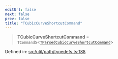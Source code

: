 ```yaml
---
editUrl: false
next: false
prev: false
title: "TCubicCurveShortcutCommand"
---
```


> **TCubicCurveShortcutCommand** = `TCommand5`\<[`TParsedCubicCurveShortcutCommand`](/api/type-aliases/tparsedcubiccurveshortcutcommand/)\>

Defined in: [src/util/path/typedefs.ts:188](https://github.com/fabricjs/fabric.js/blob/9a792f4b7b8031f02ec7ea4ce8c99f810e45cfec/src/util/path/typedefs.ts#L188)
